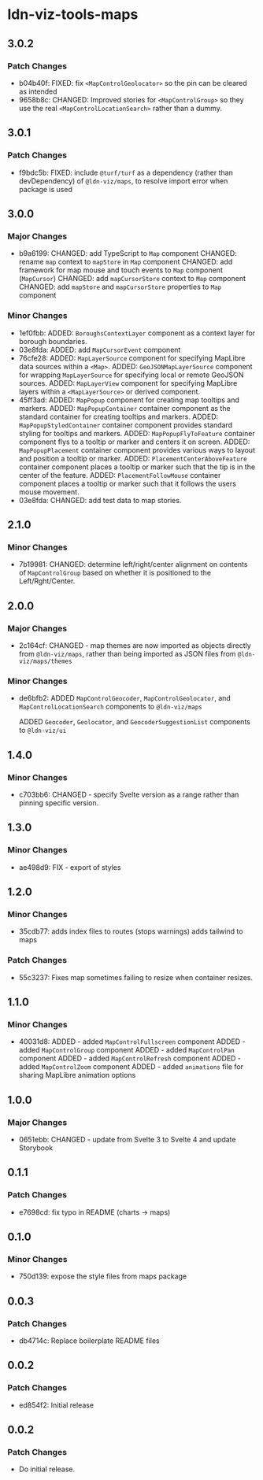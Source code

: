 # ldn-viz-tools-maps

## 3.0.2

### Patch Changes

- b04b40f: FIXED: fix `<MapControlGeolocator>` so the pin can be cleared as intended
- 9658b8c: CHANGED: Improved stories for `<MapControlGroup>` so they use the real `<MapControlLocationSearch>` rather than a dummy.

## 3.0.1

### Patch Changes

- f9bdc5b: FIXED: include `@turf/turf` as a dependency (rather than devDependency) of `@ldn-viz/maps`, to resolve import error when package is used

## 3.0.0

### Major Changes

- b9a6199: CHANGED: add TypeScript to `Map` component
  CHANGED: rename `map` context to `mapStore` in `Map` component
  CHANGED: add framework for map mouse and touch events to `Map` component (`MapCursor`)
  CHANGED: add `mapCursorStore` context to `Map` component
  CHANGED: add `mapStore` and `mapCursorStore` properties to `Map` component

### Minor Changes

- 1ef0fbb: ADDED: `BoroughsContextLayer` component as a context layer for borough boundaries.
- 03e8fda: ADDED: add `MapCursorEvent` component
- 76cfe28: ADDED: `MapLayerSource` component for specifying MapLibre data sources within a `<Map>`.
  ADDED: `GeoJSONMapLayerSource` component for wrapping `MapLayerSource` for specifying local or remote GeoJSON sources.
  ADDED: `MapLayerView` component for specifying MapLibre layers within a `<MapLayerSource>` or derived component.
- 45ff3ad: ADDED: `MapPopup` component for creating map tooltips and markers.
  ADDED: `MapPopupContainer` container component as the standard container for creating tooltips and markers.
  ADDED: `MapPopupStyledContainer` container component provides standard styling for tooltips and markers.
  ADDED: `MapPopupFlyToFeature` container component flys to a tooltip or marker and centers it on screen.
  ADDED: `MapPopupPlacement` container component provides various ways to layout and position a tooltip or marker.
  ADDED: `PlacementCenterAboveFeature` container component places a tooltip or marker such that the tip is in the center of the feature.
  ADDED: `PlacementFollowMouse` container component places a tooltip or marker such that it follows the users mouse movement.
- 03e8fda: CHANGED: add test data to map stories.

## 2.1.0

### Minor Changes

- 7b19981: CHANGED: determine left/right/center alignment on contents of `MapControlGroup` based on whether it is positioned to the Left/Rght/Center.

## 2.0.0

### Major Changes

- 2c164cf: CHANGED - map themes are now imported as objects directly from `@ldn-viz/maps`, rather than being imported as JSON files from `@ldn-viz/maps/themes`

### Minor Changes

- de6bfb2: ADDED `MapControlGeocoder`, `MapControlGeolocator`, and `MapControlLocationSearch` components to `@ldn-viz/maps`

  ADDED `Geocoder`, `Geolocator`, and `GeocoderSuggestionList` components to `@ldn-viz/ui`

## 1.4.0

### Minor Changes

- c703bb6: CHANGED - specify Svelte version as a range rather than pinning specific version.

## 1.3.0

### Minor Changes

- ae498d9: FIX - export of styles

## 1.2.0

### Minor Changes

- 35cdb77: adds index files to routes (stops warnings) adds tailwind to maps

### Patch Changes

- 55c3237: Fixes map sometimes failing to resize when container resizes.

## 1.1.0

### Minor Changes

- 40031d8: ADDED - added `MapControlFullscreen` component
  ADDED - added `MapControlGroup` component
  ADDED - added `MapControlPan` component
  ADDED - added `MapControlRefresh` component
  ADDED - added `MapControlZoom` component
  ADDED - added `animations` file for sharing MapLibre animation options

## 1.0.0

### Major Changes

- 0651ebb: CHANGED - update from Svelte 3 to Svelte 4 and update Storybook

## 0.1.1

### Patch Changes

- e7698cd: fix typo in README (charts -> maps)

## 0.1.0

### Minor Changes

- 750d139: expose the style files from maps package

## 0.0.3

### Patch Changes

- db4714c: Replace boilerplate README files

## 0.0.2

### Patch Changes

- ed854f2: Initial release

## 0.0.2

### Patch Changes

- Do initial release.
